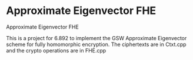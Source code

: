 Approximate Eigenvector FHE
===========

Approximate Eigenvector FHE

This is a project for 6.892 to implement the GSW Approximate Eigenvector scheme for fully homomorphic encryption. The ciphertexts are in Ctxt.cpp and the crypto operations are in FHE.cpp
